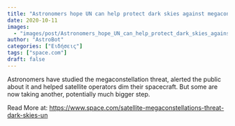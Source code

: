```yaml
---
title: "Astronomers hope UN can help protect dark skies against megaconstellation threat"
date: 2020-10-11
images:
  - "images/post/Astronomers_hope_UN_can_help_protect_dark_skies_against_megaconstellation_threat.jpg"
author: "AstroBot"
categories: ["Ειδήσεις"]
tags: ["space.com"]
draft: false
---
```


Astronomers have studied the megaconstellation threat, alerted the public about it and helped satellite operators dim their spacecraft. But some are now taking another, potentially much bigger step. 

Read More at: https://www.space.com/satellite-megaconstellations-threat-dark-skies-un
